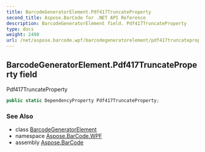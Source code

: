```yaml
---
title: BarcodeGeneratorElement.Pdf417TruncateProperty
second_title: Aspose.BarCode for .NET API Reference
description: BarcodeGeneratorElement field. Pdf417TruncateProperty
type: docs
weight: 2490
url: /net/aspose.barcode.wpf/barcodegeneratorelement/pdf417truncateproperty/
---
```

## BarcodeGeneratorElement.Pdf417TruncateProperty field

Pdf417TruncateProperty

```csharp
public static DependencyProperty Pdf417TruncateProperty;
```

### See Also

* class [BarcodeGeneratorElement](../)
* namespace [Aspose.BarCode.WPF](../../barcodegeneratorelement/)
* assembly [Aspose.BarCode](../../../)


